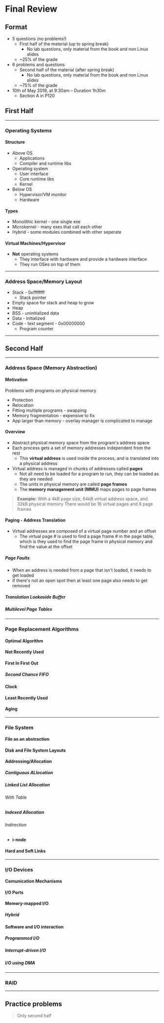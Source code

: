 # Final Review

## Format

* 5 questions (no problems!)
  * First half of the material (up to spring break)
    * No lab questions, only material from the book and non Linux slides
  * ~25% of the grade
* 6 problems and questions
  * Second half of the material (after spring break)
    * No lab questions, only material from the book and non Linux slides
  * ~75% of the grade
* 10th of May 2019, at 9:30am – Duration 1h30m
  *  Section A in P120

## First Half

---

### Operating Systems

#### Structure
* Above OS
  * Applications
  * Compiler and runtime libs
* Operating system
  * User interface
  * Core runtime libs
  * Kernel
* Below OS
  * Hypervisor/VM monitor
  * Hardware

#### Types
* Monolithic kernel - one single exe
* Microkernel - many exes that call each other
* Hybrid - some modules combined with other seperate

#### Virtual Machines/Hypervisor
* **Not** operating systems
  * They interface with hardware and provide a hardware interface
  * They run OSes on top of them

---

### Address Space/Memory Layout
* Stack - 0xffffffff
  * Stack pointer
* Empty space for stack and heap to grow
* Heap
* BSS - uninitialized data
* Data - initialized
* Code - text segment - 0x00000000
  * Program counter

---

## Second Half

---

### Address Space (Memory Abstraction)

#### Motivation
Problems with programs on physical memory
* Protection
* Relocation
* Fitting multiple programs - swapping
* Memory fragmentation - expensive to fix
* App larger than memory - overlay manager is complicated to manage

#### Overview
* Abstract physical memory space from the program's address space
* Each process gets a set of memory addresses independent from the rest
  * This **virtual address** is used inside the process, and is translated into a physical address
* Virtual address is managed in chunks of addresses called **pages**
  * Not all need to be loaded for a program to run, they can be loaded as they are needed
  * The units in physical memory are called **page frames**
  * The **memory management unit (MMU)** maps pages to page frames

> **Example:**
> With a 4kB page size, 64kB virtual address space, and 32kB physical memory
> There would be 16 virtual pages and 8 page frames

#### Paging - Address Translation
* Virtual addresses are composed of a virtual page number and an offset
  * The virtual page # is used to find a page frame # in the page table, which is they used to find the page frame in physical memory and find the value at the offset

##### Page Faults
* When an address is needed from a page that isn't loaded, it needs to get loaded
* If there's not an open spot then at least one page also needs to get removed

##### Translation Lookaside Buffer

##### Multilevel Page Tables

---

### Page Replacement Algorithms

#### Optimal Algorithm

#### Not Recently Used

#### First In First Out

##### Second Chance FIFO

#### Clock

#### Least Recently Used

#### Aging

---

### File System

#### File as an abstraction

#### Disk and File System Layouts

#### Addressing/Allocation

##### Contiguous ALlocation

##### Linked List Allocation

###### With Table

##### Indexed Allocation

###### Indirection
* **i-node**

#### Hard and Soft Links

---

### I/O Devices

#### Comunication Mechanisms

#### I/O Ports

#### Memory-mapped I/O

##### Hybrid

#### Software and I/O interaction

##### Programmed I/O

##### Interrupt-driven I/O

##### I/O using DMA

---

### RAID

---

## Practice problems
> Only second half

